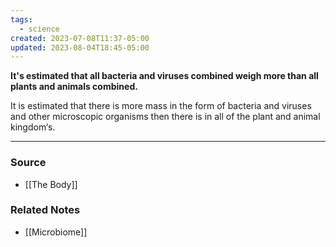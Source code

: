 ```yaml
---
tags:
  - science
created: 2023-07-08T11:37-05:00
updated: 2023-08-04T18:45-05:00
---
```

**It's estimated that all bacteria and viruses combined weigh more than all plants and animals combined.**

It is estimated that there is more mass in the form of bacteria and viruses and other microscopic organisms then there is in all of the plant and animal kingdom‘s.

---
### Source
- [[The Body]]

### Related Notes
- [[Microbiome]]